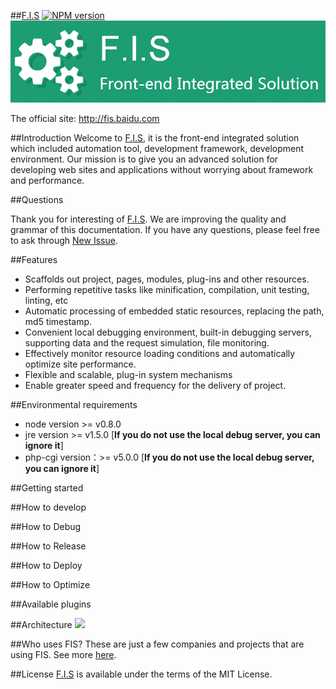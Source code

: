 ##[F.I.S](http://fis.baidu.com)
[![NPM version](https://badge.fury.io/js/fis-plus.png)](http://badge.fury.io/js/fis-plus)
![fis](./doc/images/logo.png)

The official site: http://fis.baidu.com

##Introduction
Welcome to [F.I.S](http://fis.baidu.com), it is the front-end integrated solution which included automation tool, development framework, development environment. Our mission is to give you an advanced solution for developing web sites and applications without worrying about framework and performance.

##Questions

Thank you for interesting of [F.I.S](http://fis.baidu.com). We are improving the quality and grammar of this documentation. If you have any questions, please feel free to ask through [New Issue](https://github.com/fex-team/fis-plus/issues/new).

##Features
* Scaffolds out project, pages, modules, plug-ins and other resources.
* Performing repetitive tasks like minification, compilation, unit testing, linting, etc
* Automatic processing of embedded static resources, replacing the path, md5 timestamp.
* Convenient local debugging environment, built-in debugging servers, supporting data and the request simulation, file monitoring.
* Effectively monitor resource loading conditions and automatically optimize site performance.
* Flexible and scalable, plug-in system mechanisms
* Enable greater speed and frequency for the delivery of project.

##Environmental requirements
* node version >= v0.8.0
* jre version >= v1.5.0 [**If you do not use the local debug server, you can ignore it**]
* php-cgi version：>= v5.0.0 [**If you do not use the local debug server, you can ignore it**]

##Getting started

##How to develop

##How to Debug

##How to Release

##How to Deploy

##How to Optimize

##Available plugins

##Architecture
![](https://raw.github.com/fis-dev/fis-plus/gh-pages/images/struct.png)

##Who uses FIS?
These are just a few companies and projects that are using FIS. See more [here]().

##License
[F.I.S](http://fis.baidu.com) is available under the terms of the MIT License.
